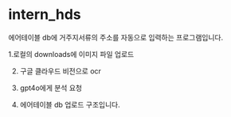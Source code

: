 # intern_hds
에어테이블 db에 거주지서류의 주소를 자동으로 입력하는 프로그램입니다.

1.로컬의 downloads에 이미지 파일 업로드

2. 구글 클라우드 비전으로 ocr 

3. gpt4o에게 분석 요청 

4. 에어테이블 db 업로드 구조입니다.

